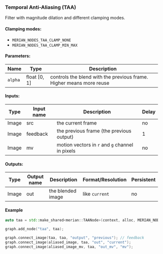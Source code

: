 ### Temporal Anti-Aliasing (TAA)

Filter with magnitude dilation and different clamping modes.

#### Clamping modes:

- `MERIAN_NODES_TAA_CLAMP_NONE`
- `MERIAN_NODES_TAA_CLAMP_MIN_MAX`

#### Parameters:

| Name             | Type               | Description                                                         |
|------------------|--------------------|---------------------------------------------------------------------|
| `alpha`          | float \[0, 1\]     | controls the blend with the previous frame. Higher means more reuse |


#### Inputs:

| Type  | Input name | Description                                       | Delay |
|-------|------------|---------------------------------------------------|-------|
| Image | src        | the current frame                                 | no    |
| Image | feedback   | the previous frame (the previous output)          | 1     |
| Image | mv         | motion vectors in `r` and `g` channel in pixels   | no    |

#### Outputs:

| Type  | Output name | Description         | Format/Resolution        | Persistent |
|-------|-------------|---------------------|--------------------------|------------|
| Image | out         | the blended image   | like `current`           | no         |


#### Example

```c++
auto taa = std::make_shared<merian::TAANode>(context, alloc, MERIAN_NODES_TAA_CLAMP_MIN_MAX);

graph.add_node("taa", taa);

graph.connect_image(taa, taa, "output", "previous"); // feedback
graph.connect_image(aliased_image, taa, "out", "current");
graph.connect_image(aliased_image_mv, taa, "out_mv", "mv");
```

